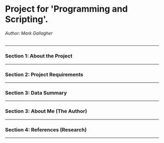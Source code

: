 # Project for 'Programming and Scripting'.

###### Author: Mark Gallagher

***

### Section 1: About the Project

***

### Section 2: Project Requirements

***

### Section 3: Data Summary

***

### Section 3: About Me (The Author)

***

### Section 4: References (Research)

***